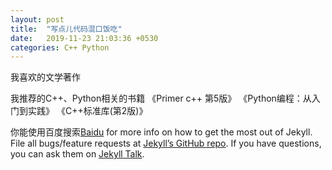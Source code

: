 ```yaml
---
layout: post
title:  "写点儿代码混口饭吃"
date:   2019-11-23 21:03:36 +0530
categories: C++ Python
---
```

我喜欢的文学著作

我推荐的C++、Python相关的书籍
《Primer c++ 第5版》
《Python编程：从入门到实践》
《C++标准库(第2版)》

你能使用百度搜索[Baidu] for more info on how to get the most out of Jekyll. File all bugs/feature requests at [Jekyll’s GitHub repo][jekyll-gh]. If you have questions, you can ask them on [Jekyll Talk][jekyll-talk].

[Baidu]: https://www.baidu.com
[jekyll-gh]:   https://github.com/jekyll/jekyll
[jekyll-talk]: https://talk.jekyllrb.com/
